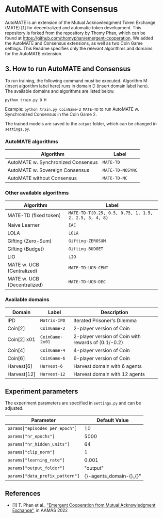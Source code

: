 # AutoMATE with Consensus

AutoMATE is an extension of the Mutual Acknowledgment Token Exchange (MATE) [1] for decentralized and automatic token development. This repository is forked from the repository by Thomy Phan, which can be found at https://github.com/thomyphan/emergent-cooperation. We added the AutoMATE and Consensus extensions, as well as two Coin Game settings. This Readme specifies only the relevant algorithms and domains for the AutoMATE extension. 

## 3. How to run AutoMATE and Consensus

To run training, the following command must be executed. Algorithm M (insert algorithm label here) runs in domain D (insert domain label here). The available domains and algorithms are listed below.

`python train.py D M`

Example: `python train.py CoinGame-2 MATE-TD` to run AutoMATE w. Synchronized Consensus in the Coin Game 2.

The trained models are saved to the `output` folder, which can be changed in `settings.py`.

### AutoMATE algorithms
| Algorithm       | Label                  |
|-----------------|------------------------|
| AutoMATE w. Synchronized Consensus       | `MATE-TD`                   |
| AutoMATE w. Sovereign Consensus                | `MATE-TD-NOSYNC`       |
| AutoMATE without Consensus  | `MATE-TD-NC`       |


### Other available algorithms


| Algorithm       | Label                  |
|-----------------|------------------------|
| MATE-TD (fixed token)        | `MATE-TD-T{0.25, 0.5, 0.75, 1, 1.5, 2, 2.5, 3, 4, 8}`       |
| Naive Learner      | `IAC`                   |
| LOLA                | `LOLA`       |
| Gifting (Zero-Sum) | `Gifting-ZEROSUM`       |
| Gifting (Budget)   | `Gifting-BUDGET`       |
| LIO                | `LIO`       |
| MATE w. UCB (Centralized)    | `MATE-TD-UCB-CENT`       |
| MATE w. UCB (Decentralized)    | `MATE-TD-UCB-DEC`       |


### Available domains

| Domain   		| Label            | Description                                                       |
|---------------|------------------|-------------------------------------------------------------------|
| IPD           | `Matrix-IPD`     | Iterated Prisoner's Dilemma                 					   |
| Coin[2]       | `CoinGame-2`     | 2-player version of Coin                   					   |
| Coin[2] x01   | `CoinGame-2x01`   | 2-player version of Coin with rewards of (0.1/-0.2)                   					   |
| Coin[4]       | `CoinGame-4`     | 4-player version of Coin                   					   |
| Coin[6]       | `CoinGame-6`     | 6-player version of Coin                   					   |
| Harvest[6]    | `Harvest-6`      | Harvest domain with 6 agents 				                       |
| Harvest[12]    | `Harvest-12`      | Harvest domain with 12 agents 				                       |



## Experiment parameters

The experiment parameters are specified in `settings.py` and can be adjusted.  

| Parameter   		| Default Value    |
|---------------|------------------|
|`params["episodes_per_epoch"]` |  10  |
|`params["nr_epochs"]` |  5000  |
|`params["nr_hidden_units"]` |  64  |
|`params["clip_norm"]` |  1  |
|`params["learning_rate"]` |  0.001  |
|`params["output_folder"]` |  "output"  |
|`params["data_prefix_pattern"]` |  {}-agents_domain-{}_{}"  |


## References

- [1] T. Phan et al., ["Emergent Cooperation from Mutual Acknowledgment Exchange"](https://ifaamas.org/Proceedings/aamas2022/pdfs/p1047.pdf), in AAMAS 2022
